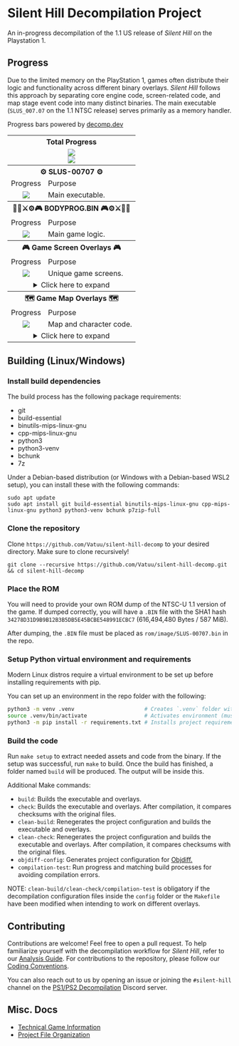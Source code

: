 # Silent Hill Decompilation Project

An in-progress decompilation of the 1.1 US release of *Silent Hill* on the Playstation 1.

## Progress
Due to the limited memory on the PlayStation 1, games often distribute their logic and functionality across different binary overlays. *Silent Hill* follows this approach by separating core engine code, screen-related code, and map stage event code into many distinct binaries. The main executable (`SLUS_007.07` on the 1.1 NTSC release) serves primarily as a memory handler.

Progress bars powered by [decomp.dev](https://decomp.dev)

<table align=center>
    <tbody>
        <tr>
            <th colspan=3>Total Progress</th>
        </tr>
        <tr>
            <td colspan=3 align=center><a href="https://decomp.dev/Vatuu/silent-hill-decomp"><img src="https://decomp.dev/Vatuu/silent-hill-decomp.svg?mode=shield&measure=matched_code_percent"/></a><br/><a href="https://decomp.dev/Vatuu/silent-hill-decomp"><img src="https://decomp.dev/Vatuu/silent-hill-decomp.svg?mode=shield&label=Silent+Hill+%28Fuzzy+Match%29&measure=fuzzy_match_percent"/></a></td>
        </tr>
        <tr>
            <th colspan=3>⚙ SLUS-00707 ⚙</th>
        </tr>
        <tr>
            <td>Progress</td>
            <td colspan=2>Purpose</td>
        </tr>
        <tr>
            <td align=center><a href="https://decomp.dev/Vatuu/silent-hill-decomp?category=main"><img src="https://decomp.dev/Vatuu/silent-hill-decomp.svg?mode=shield&category=main&measure=fuzzy_match_percent"/></a></td>
            <td colspan=2>Main executable.</td>
        </tr>
        <tr>
            <th colspan=3>🧟‍♂️⚔⚙🎮 BODYPROG.BIN 🎮⚙⚔🧟‍♂️</th>
        </tr>
        <tr>
            <td>Progress</td>
            <td colspan=2>Purpose</td>
        </tr>
        <tr>
            <td align=center><a href="https://decomp.dev/Vatuu/silent-hill-decomp?category=engine"><img src="https://decomp.dev/Vatuu/silent-hill-decomp.svg?mode=shield&category=engine&measure=fuzzy_match_percent"/></a></td>
            <td colspan=2>Main game logic.</td>
        </tr>
        <tr>
            <th colspan=3>🎮 Game Screen Overlays 🎮</th>
        </tr>
        <tr>
            <td>Progress</td>
            <td colspan=2>Purpose</td>
        </tr>
        <tr>
            <td align=center><a href="https://decomp.dev/Vatuu/silent-hill-decomp?category=screen"><img src="https://decomp.dev/Vatuu/silent-hill-decomp.svg?mode=shield&measure=fuzzy_match&category=screen&color=rgb(255,215,0)"/></a></td>
            <td colspan=2>Unique game screens.</td>
        </tr>
        <tr>
            <td colspan=3 align=center>
<details>
<summary>Click here to expand</summary>
<!-- Github incorrectly parses it if it's indented... -->
<table>
    <tbody>
        <tr>
          <th colspan=3>👨‍💼 B_KONAMI.BIN 👨‍💼</th>
        </tr>
        <tr>
            <td>Progress</td>
            <td>Purpose</td>
            <td>Note</td>
        </tr>
        <tr>
            <td align=center><a href="https://decomp.dev/Vatuu/silent-hill-decomp?category=screen.b_konami"><img src="https://decomp.dev/Vatuu/silent-hill-decomp.svg?mode=shield&measure=fuzzy_match&category=screen.b_konami&label=B_KONAMI&color=rgb(255,215,0)"/></a></td>
            <td>Boot screen logic.</td>
            <td><a href="https://github.com/Vatuu/silent-hill-decomp/commit/349b284d61a6901df3b96b99a612a66653d97238">First fully decompiled and matching overlay!</a></td>
        </tr>
        <tr>
          <th colspan=3>🎞 STREAM.BIN 🎞</th>
        </tr>
        <tr>
            <td>Progress</td>
            <td>Purpose</td>
            <td>Note</td>
        </tr>
        <tr>
            <td align=center><a href="https://decomp.dev/Vatuu/silent-hill-decomp?category=screen.stream"><img src="https://decomp.dev/Vatuu/silent-hill-decomp.svg?mode=shield&measure=fuzzy_match&category=screen.stream&label=STREAM&color=rgb(255,215,0)"/></a></td>
            <td>Full motion videos stream logic.</td>
            <td><a href="https://github.com/Vatuu/silent-hill-decomp/commit/d2541f2c10667860048a6bd17bc39bbd87280d47">Third fully decompiled and matching overlay!</a></td>
        </tr>
        <tr>
          <th colspan=3>💾 SAVELOAD.BIN 💾</th>
        </tr>
        <tr>
            <td>Progress</td>
            <td>Purpose</td>
            <td>Note</td>
        <tr>
            <td align=center><a href="https://decomp.dev/Vatuu/silent-hill-decomp?category=screen.saveload"><img src="https://decomp.dev/Vatuu/silent-hill-decomp.svg?mode=shield&measure=fuzzy_match&category=screen.saveload&label=SAVELOAD&color=rgb(255,215,0)"/></a></td>
            <td>Save and load screen logic.</td>
            <td><a href="https://github.com/Vatuu/silent-hill-decomp/commit/f72646453302f8c84933decf1326c9b9ebd3d622">Fourth fully decompiled and matching overlay!</a></td>
        </tr>
        <tr>
          <th colspan=3>📜 STF_ROLL.BIN 📜</th>
        </tr>
        <tr>
            <td>Progress</td>
            <td>Purpose</td>
            <td>Note</td>
        </tr>
        <tr>
            <td align=center><a href="https://decomp.dev/Vatuu/silent-hill-decomp?category=screen.credits"><img src="https://decomp.dev/Vatuu/silent-hill-decomp.svg?mode=shield&measure=fuzzy_match&category=screen.credits&label=CREDITS&color=rgb(255,215,0)"/></a></td>
            <td>Credits roll logic.</td>
            <td><a href="https://github.com/Vatuu/silent-hill-decomp/commit/701c1223daa79fa6317ee4d09d54ff3d99112abc">Second fully decompiled and matching overlay!</a></td>
        </tr>
        <tr>
          <th colspan=3>🛠 OPTION.BIN 🛠</th>
        </tr>
        <tr>
            <td>Progress</td>
            <td>Purpose</td>
            <td>Note</td>
        </tr>
            <td align=center><a href="https://decomp.dev/Vatuu/silent-hill-decomp?category=screen.options"><img src="https://decomp.dev/Vatuu/silent-hill-decomp.svg?mode=shield&measure=fuzzy_match&category=screen.options&label=OPTIONS&color=rgb(255,215,0)"/></a></td>
            <td>Options screen logic.</td>
            <td><a href="https://github.com/Vatuu/silent-hill-decomp/commit/a7ab294077dab8104a18ddacb8e567c23eaf0efe">Fifth fully decompiled and matching overlay!</a></td>
        </tr>
      </tbody>
    </table>
</details>
</td>
          <tr>
            <th colspan=3>🗺 Game Map Overlays 🗺</th>
          </tr>
          <tr>
            <td>Progress</td>
            <td colspan=2>Purpose</td>
          </tr>
          <tr>
            <td align=center><a href="https://decomp.dev/Vatuu/silent-hill-decomp?category=map"><img src="https://decomp.dev/Vatuu/silent-hill-decomp.svg?mode=shield&measure=fuzzy_match&category=map"/></a></td>
            <td colspan=2>Map and character code.</td>
          </tr>
          <tr>
            <td colspan=3 align=center>
<details>
<summary>Click here to expand</summary>
<!-- Github incorrectly parses it if it's indented... -->
<table>
    <tbody>
        <tr>
          <th colspan=3>🏙 MAP0 🏙</th>
        </tr>
        <tr>
            <td>Progress</td>
            <td colspan=2>Location</td>
        </tr>
        <tr>
            <td align=center><a href="https://decomp.dev/Vatuu/silent-hill-decomp?category=map.map0_s00"><img src="https://decomp.dev/Vatuu/silent-hill-decomp.svg?mode=shield&color=%23003cc7&measure=fuzzy_match&category=map.map0_s00&label=MAP0_S00"/></a></td>
            <td colspan=2>Old Silent Hill.</td>
        </tr>
        <tr>
            <td align=center><a href="https://decomp.dev/Vatuu/silent-hill-decomp?category=map.map0_s01"><img src="https://decomp.dev/Vatuu/silent-hill-decomp.svg?mode=shield&color=%23003cc7&measure=fuzzy_match&category=map.map0_s01&label=MAP0_S01"/></a></td>
            <td colspan=2>Cafe in Old Silent Hill.</td>
        </tr>
        <tr>
            <td align=center><a href="https://decomp.dev/Vatuu/silent-hill-decomp?category=map.map0_s02"><img src="https://decomp.dev/Vatuu/silent-hill-decomp.svg?mode=shield&color=%23003cc7&measure=fuzzy_match&category=map.map0_s02&label=MAP0_S02"/></a></td>
            <td colspan=2>Bonus unlockable areas in Old Silent Hill.</td>
        </tr>
        <tr>
          <th colspan=3>🏫 MAP1 🏫</th>
        </tr>
        <tr>
            <td>Progress</td>
            <td colspan=2>Location</td>
        </tr>
        <tr>
            <td align=center><a href="https://decomp.dev/Vatuu/silent-hill-decomp?category=map.map1_s00"><img src="https://decomp.dev/Vatuu/silent-hill-decomp.svg?mode=shield&measure=fuzzy_match&category=map.map1_s00&label=MAP1_S00"/></a></td>
            <td colspan=2>School first floor, courtyard, and basement.</td>
        <tr>
            <td align=center><a href="https://decomp.dev/Vatuu/silent-hill-decomp?category=map.map1_s01"><img src="https://decomp.dev/Vatuu/silent-hill-decomp.svg?mode=shield&measure=fuzzy_match&category=map.map1_s01&label=MAP1_S01"/></a></td>
            <td colspan=2>School second floor.</td>
        </tr>
        <tr>
            <td align=center><a href="https://decomp.dev/Vatuu/silent-hill-decomp?category=map.map1_s02"><img src="https://decomp.dev/Vatuu/silent-hill-decomp.svg?mode=shield&measure=fuzzy_match&category=map.map1_s02&label=MAP1_S02"/></a></td>
            <td colspan=2>School first floor and courtyard in Otherworld.</td>
        </tr>
        <tr>
            <td align=center><a href="https://decomp.dev/Vatuu/silent-hill-decomp?category=map.map1_s03"><img src="https://decomp.dev/Vatuu/silent-hill-decomp.svg?mode=shield&measure=fuzzy_match&category=map.map1_s03&label=MAP1_S03"/></a></td>
            <td colspan=2>School second floor and school roof in Otherworld.</td>
        </tr>
        <tr>
            <td align=center><a href="https://decomp.dev/Vatuu/silent-hill-decomp?category=map.map1_s04"><img src="https://decomp.dev/Vatuu/silent-hill-decomp.svg?mode=shield&measure=fuzzy_match&category=map.map1_s04&label=MAP1_S04&color=rgb(255,215,0)"/></a></td>
            <td>Unused <a href="https://github.com/Vatuu/silent-hill-decomp/issues/335#issuecomment-3393749791">(Click here for more information)</a></td>
			<td><a href="https://github.com/Vatuu/silent-hill-decomp/commit/c24f6f392e14eb4dbeac7fb0f0975f91a6539cb4">First fully decompiled and matching map overlay!</a></td>
        </tr>
        <tr>
            <td align=center><a href="https://decomp.dev/Vatuu/silent-hill-decomp?category=map.map1_s05"><img src="https://decomp.dev/Vatuu/silent-hill-decomp.svg?mode=shield&measure=fuzzy_match&category=map.map1_s05&label=MAP1_S05"/></a></td>
            <td colspan=2>School boss fight.</td>
        </tr>
        <tr>
            <td align=center><a href="https://decomp.dev/Vatuu/silent-hill-decomp?category=map.map1_s06"><img src="https://decomp.dev/Vatuu/silent-hill-decomp.svg?mode=shield&measure=fuzzy_match&category=map.map1_s06&label=MAP1_S06"/></a></td>
            <td colspan=2>School first floor and basement after the boss fight.</td>
        </tr>
        <tr>
          <th colspan=3>🏙 MAP2 🏙</th>
        </tr>
        <tr>
            <td>Progress</td>
            <td colspan=2>Location</td>
        </tr>
        <tr>
            <td align=center><a href="https://decomp.dev/Vatuu/silent-hill-decomp?category=map.map2_s00"><img src="https://decomp.dev/Vatuu/silent-hill-decomp.svg?mode=shield&color=%23003cc7&measure=fuzzy_match&category=map.map2_s00&label=MAP2_S00"/></a></td>
            <td colspan=2>Old Silent Hill.</td>
        </tr>
        <tr>
            <td align=center><a href="https://decomp.dev/Vatuu/silent-hill-decomp?category=map.map2_s01"><img src="https://decomp.dev/Vatuu/silent-hill-decomp.svg?mode=shield&color=%23003cc7&measure=fuzzy_match&category=map.map2_s01&label=MAP2_S01"/></a></td>
            <td colspan=2>Church.</td>
        </tr>
        <tr>
            <td align=center><a href="https://decomp.dev/Vatuu/silent-hill-decomp?category=map.map2_s02"><img src="https://decomp.dev/Vatuu/silent-hill-decomp.svg?mode=shield&color=%23003cc7&measure=fuzzy_match&category=map.map2_s02&label=MAP2_S02"/></a></td>
            <td colspan=2>Central Silent Hill.</td>
        </tr>
        <tr>
            <td align=center><a href="https://decomp.dev/Vatuu/silent-hill-decomp?category=map.map2_s03"><img src="https://decomp.dev/Vatuu/silent-hill-decomp.svg?mode=shield&color=%23003cc7&measure=fuzzy_match&category=map.map2_s03&label=MAP2_S03"/></a></td>
            <td colspan=2>Unused <a href="https://github.com/Vatuu/silent-hill-decomp/issues/335#issuecomment-3393749791">(Click here for more information)</a></td>
        </tr>
        <tr>
            <td align=center><a href="https://decomp.dev/Vatuu/silent-hill-decomp?category=map.map2_s04"><img src="https://decomp.dev/Vatuu/silent-hill-decomp.svg?mode=shield&color=%23003cc7&measure=fuzzy_match&category=map.map2_s04&label=MAP2_S04"/></a></td>
            <td colspan=2>Police station in Central Silent Hill.</td>
        </tr>
        <tr>
          <th colspan=3>🏥 MAP3 🏥</th>
        </tr>
        <tr>
            <td>Progress</td>
            <td colspan=2>Location</td>
        </tr>
        <tr>
            <td align=center><a href="https://decomp.dev/Vatuu/silent-hill-decomp?category=map.map3_s00"><img src="https://decomp.dev/Vatuu/silent-hill-decomp.svg?mode=shield&measure=fuzzy_match&category=map.map3_s00&label=MAP3_S00"/></a></td>
            <td colspan=2>Hospital beginning. Ends after meeting with Kaufmann.</td>
        </tr>
        <tr>
            <td align=center><a href="https://decomp.dev/Vatuu/silent-hill-decomp?category=map.map3_s01"><img src="https://decomp.dev/Vatuu/silent-hill-decomp.svg?mode=shield&measure=fuzzy_match&category=map.map3_s01&label=MAP3_S01"/></a></td>
            <td colspan=2>Hospital 1st and basement floors after meeting with Kaufmann.</td>
        </tr>
        <tr>
            <td align=center><a href="https://decomp.dev/Vatuu/silent-hill-decomp?category=map.map3_s02"><img src="https://decomp.dev/Vatuu/silent-hill-decomp.svg?mode=shield&measure=fuzzy_match&category=map.map3_s02&label=MAP3_S02"/></a></td>
            <td colspan=2>Green Lion Antique Shop cutscene in the Hospital.</td>
        </tr>
        <tr>
            <td align=center><a href="https://decomp.dev/Vatuu/silent-hill-decomp?category=map.map3_s03"><img src="https://decomp.dev/Vatuu/silent-hill-decomp.svg?mode=shield&measure=fuzzy_match&category=map.map3_s03&label=MAP3_S03"/></a></td>
            <td colspan=2>Hospital third and second floor in Otherworld.</td>
        </tr>
        <tr>
            <td align=center><a href="https://decomp.dev/Vatuu/silent-hill-decomp?category=map.map3_s04"><img src="https://decomp.dev/Vatuu/silent-hill-decomp.svg?mode=shield&measure=fuzzy_match&category=map.map3_s04&label=MAP3_S04"/></a></td>
            <td colspan=2>Hospital first floor in Otherworld.</td>
        </tr>
        <tr>
            <td align=center><a href="https://decomp.dev/Vatuu/silent-hill-decomp?category=map.map3_s05"><img src="https://decomp.dev/Vatuu/silent-hill-decomp.svg?mode=shield&measure=fuzzy_match&category=map.map3_s05&label=MAP3_S05"/></a></td>
            <td colspan=2>Hospital basement in Otherworld.</td>
        </tr>
        <tr>
            <td align=center><a href="https://decomp.dev/Vatuu/silent-hill-decomp?category=map.map3_s06"><img src="https://decomp.dev/Vatuu/silent-hill-decomp.svg?mode=shield&measure=fuzzy_match&category=map.map3_s06&label=MAP3_S06"/></a></td>
            <td colspan=2>Hospital first floor after the Otherworld section.</td>
        </tr>
        <tr>
          <th colspan=3>🏙 MAP4 🏙</th>
        </tr>
        <tr>
            <td>Progress</td>
            <td colspan=2>Location</td>
        </tr>
        <tr>
            <td align=center><a href="https://decomp.dev/Vatuu/silent-hill-decomp?category=map.map4_s00"><img src="https://decomp.dev/Vatuu/silent-hill-decomp.svg?mode=shield&color=%23003cc7&measure=fuzzy_match&category=map.map4_s00&label=MAP4_S00"/></a></td>
            <td colspan=2>Unused <a href="https://github.com/Vatuu/silent-hill-decomp/issues/335#issuecomment-3393749791">(Click here for more information)</a></td>
        </tr>
        <tr>
            <td align=center><a href="https://decomp.dev/Vatuu/silent-hill-decomp?category=map.map4_s01"><img src="https://decomp.dev/Vatuu/silent-hill-decomp.svg?mode=shield&color=%23003cc7&measure=fuzzy_match&category=map.map4_s01&label=MAP4_S01"/></a></td>
            <td colspan=2>Green Lion Antique Shop in Central Silent Hill and Otherworld.</td>
        </tr>
        <tr>
            <td align=center><a href="https://decomp.dev/Vatuu/silent-hill-decomp?category=map.map4_s02"><img src="https://decomp.dev/Vatuu/silent-hill-decomp.svg?mode=shield&color=%23003cc7&measure=fuzzy_match&category=map.map4_s02&label=MAP4_S02"/></a></td>
            <td colspan=2>Central Silent Hill in Otherworld.</td>
        </tr>
        <tr>
            <td align=center><a href="https://decomp.dev/Vatuu/silent-hill-decomp?category=map.map4_s03"><img src="https://decomp.dev/Vatuu/silent-hill-decomp.svg?mode=shield&color=%23003cc7&measure=fuzzy_match&category=map.map4_s03&label=MAP4_S03"/></a></td>
            <td colspan=2>Mall and boss fight.</td>
        </tr>
        <tr>
            <td align=center><a href="https://decomp.dev/Vatuu/silent-hill-decomp?category=map.map4_s04"><img src="https://decomp.dev/Vatuu/silent-hill-decomp.svg?mode=shield&color=%23003cc7&measure=fuzzy_match&category=map.map4_s04&label=MAP4_S04"/></a></td>
            <td>Hospital First Floor.</td>
            <td>Cutscene with Lisa after finding the altar<br/>in the Green Lion Antique Shop and<br/>meeting Lisa again after the mall boss fight.</td>
        </tr>
        <tr>
            <td align=center><a href="https://decomp.dev/Vatuu/silent-hill-decomp?category=map.map4_s05"><img src="https://decomp.dev/Vatuu/silent-hill-decomp.svg?mode=shield&color=%23003cc7&measure=fuzzy_match&category=map.map4_s05&label=MAP4_S05"/></a></td>
            <td colspan=2>Central Silent Hill Floatstinger boss fight in Otherworld.</td>
        </tr>
        <tr>
            <td align=center><a href="https://decomp.dev/Vatuu/silent-hill-decomp?category=map.map4_s06"><img src="https://decomp.dev/Vatuu/silent-hill-decomp.svg?mode=shield&color=%23003cc7&measure=fuzzy_match&category=map.map4_s06&label=MAP4_S06"/></a></td>
            <td colspan=2>Unused <a href="https://github.com/Vatuu/silent-hill-decomp/issues/335#issuecomment-3393749791">(Click here for more information)</a></td>
        </tr>
        <tr>
          <th colspan=3>🏙🍹 MAP5 🍹🏙</th>
        <tr>
            <td align=center><a href="https://decomp.dev/Vatuu/silent-hill-decomp?category=map.map5_s00"><img src="https://decomp.dev/Vatuu/silent-hill-decomp.svg?mode=shield&measure=fuzzy_match&category=map.map5_s00&label=MAP5_S00"/></a></td>
            <td colspan=2>Sewers lower and upper levels.</td>
        </tr>
        <tr>
            <td align=center><a href="https://decomp.dev/Vatuu/silent-hill-decomp?category=map.map5_s01"><img src="https://decomp.dev/Vatuu/silent-hill-decomp.svg?mode=shield&measure=fuzzy_match&category=map.map5_s01&label=MAP5_S01"/></a></td>
            <td colspan=2>Silent Hill Resort Area.</td>
        </tr>
        <tr>
            <td align=center><a href="https://decomp.dev/Vatuu/silent-hill-decomp?category=map.map5_s02"><img src="https://decomp.dev/Vatuu/silent-hill-decomp.svg?mode=shield&measure=fuzzy_match&category=map.map5_s02&label=MAP5_S02"/></a></td>
            <td colspan=2>Annie's Bar and Indian Runner in Resort Area.</td>
        </tr>
        <tr>
            <td align=center><a href="https://decomp.dev/Vatuu/silent-hill-decomp?category=map.map5_s03"><img src="https://decomp.dev/Vatuu/silent-hill-decomp.svg?mode=shield&measure=fuzzy_match&category=map.map5_s03&label=MAP5_S03"/></a></td>
            <td colspan=2>Norman's Motel in Resort Area.</td>
        </tr>
        <tr>
          <th colspan=3>🏙🍹🔥 MAP6 🔥🍹🏙</th>
        </tr>
        <tr>
            <td align=center><a href="https://decomp.dev/Vatuu/silent-hill-decomp?category=map.map6_s00"><img src="https://decomp.dev/Vatuu/silent-hill-decomp.svg?mode=shield&color=%23003cc7&measure=fuzzy_match&category=map.map6_s00&label=MAP6_S00"/></a></td>
            <td colspan=2>Silent Hill Resort Area in Otherworld.</td>
        </tr>
        <tr>
            <td align=center><a href="https://decomp.dev/Vatuu/silent-hill-decomp?category=map.map6_s01"><img src="https://decomp.dev/Vatuu/silent-hill-decomp.svg?mode=shield&color=%23003cc7&measure=fuzzy_match&category=map.map6_s01&label=MAP6_S01"/></a></td>
            <td colspan=2>Boat at Lakeside Pier.</td>
        </tr>
        <tr>
            <td align=center><a href="https://decomp.dev/Vatuu/silent-hill-decomp?category=map.map6_s02"><img src="https://decomp.dev/Vatuu/silent-hill-decomp.svg?mode=shield&color=%23003cc7&measure=fuzzy_match&category=map.map6_s02&label=MAP6_S02"/></a></td>
            <td colspan=2>Lakeside Pier and Lighthouse.</td>
        </tr>
        <tr>
            <td align=center><a href="https://decomp.dev/Vatuu/silent-hill-decomp?category=map.map6_s03"><img src="https://decomp.dev/Vatuu/silent-hill-decomp.svg?mode=shield&color=%23003cc7&measure=fuzzy_match&category=map.map6_s03&label=MAP6_S03"/></a></td>
            <td colspan=2>Sewer connecting to Lakeside Amusement Park.</td>
        </tr>
        <tr>
            <td align=center><a href="https://decomp.dev/Vatuu/silent-hill-decomp?category=map.map6_s04"><img src="https://decomp.dev/Vatuu/silent-hill-decomp.svg?mode=shield&color=%23003cc7&measure=fuzzy_match&category=map.map6_s04&label=MAP6_S04"/></a></td>
            <td colspan=2>Cybil boss fight and cutscene of Dahlia kidnapping Alessa.</td>
        </tr>
        <tr>
            <td align=center><a href="https://decomp.dev/Vatuu/silent-hill-decomp?category=map.map6_s05"><img src="https://decomp.dev/Vatuu/silent-hill-decomp.svg?mode=shield&color=%23003cc7&measure=fuzzy_match&category=map.map6_s05&label=MAP6_S05"/></a></td>
            <td colspan=2>Unused <a href="https://github.com/Vatuu/silent-hill-decomp/issues/335#issuecomment-3393749791">(Click here for more information)</a></td>
        </tr>
        <tr>
          <th colspan=3>❔🏥 MAP7 🏥❔</th>
        </tr>
        <tr>
            <td>Progress</td>
            <td colspan=2>Location</td>
        </tr>
        <tr>
            <td align=center><a href="https://decomp.dev/Vatuu/silent-hill-decomp?category=map.map7_s00"><img src="https://decomp.dev/Vatuu/silent-hill-decomp.svg?mode=shield&measure=fuzzy_match&category=map.map7_s00&label=MAP7_S00"/></a></td>
            <td colspan=2>Hospital first floor in Nowhere and Lisa cutscene.</td>
        </tr>
        <tr>
            <td align=center><a href="https://decomp.dev/Vatuu/silent-hill-decomp?category=map.map7_s01"><img src="https://decomp.dev/Vatuu/silent-hill-decomp.svg?mode=shield&measure=fuzzy_match&category=map.map7_s01&label=MAP7_S01"/></a></td>
            <td>Unknown</td>
            <td>Unknown parts of Nowhere.</td>
        </tr>
        <tr>
            <td align=center><a href="https://decomp.dev/Vatuu/silent-hill-decomp?category=map.map7_s02"><img src="https://decomp.dev/Vatuu/silent-hill-decomp.svg?mode=shield&measure=fuzzy_match&category=map.map7_s02&label=MAP7_S02"/></a></td>
            <td>Unknown</td>
            <td>Unknown parts of Nowhere, contains the<br/>cutscene where Alessa struggles against<br/>Dahlia.</td>
        </tr>
        <tr>
            <td align=center><a href="https://decomp.dev/Vatuu/silent-hill-decomp?category=map.map7_s03"><img src="https://decomp.dev/Vatuu/silent-hill-decomp.svg?mode=shield&measure=fuzzy_match&category=map.map7_s03&label=MAP7_S03"/></a></td>
            <td colspan=2>Final boss fight.</td>
        </tr>
      </tbody>
    </table>
</details>
</td>
    </tbody>
</table>

## Building (Linux/Windows)

### Install build dependencies
The build process has the following package requirements:
- git
- build-essential
- binutils-mips-linux-gnu
- cpp-mips-linux-gnu
- python3
- python3-venv
- bchunk
- 7z

Under a Debian-based distribution (or Windows with a Debian-based WSL2 setup), you can install these with the following commands:
```
sudo apt update
sudo apt install git build-essential binutils-mips-linux-gnu cpp-mips-linux-gnu python3 python3-venv bchunk p7zip-full
```

### Clone the repository
Clone `https://github.com/Vatuu/silent-hill-decomp` to your desired directory. Make sure to clone recursively!
```
git clone --recursive https://github.com/Vatuu/silent-hill-decomp.git && cd silent-hill-decomp
```

### Place the ROM
You will need to provide your own ROM dump of the NTSC-U 1.1 version of the game. If dumped correctly, you will have a `.BIN` file with the SHA1 hash `34278D31D9B9B12B3B5DB5E45BCBE548991ECBC7` (616,494,480 Bytes / 587 MiB).

After dumping, the `.BIN` file must be placed as `rom/image/SLUS-00707.bin` in the repo.

### Setup Python virtual environment and requirements
Modern Linux distros require a virtual environment to be set up before installing requirements with pip.

You can set up an environment in the repo folder with the following:
```bash
python3 -m venv .venv                      # Creates `.venv` folder with environment.
source .venv/bin/activate                  # Activates environment (must be run in every new terminal session).
python3 -m pip install -r requirements.txt # Installs project requirements from `requirements.txt`.
```

### Build the code
Run `make setup` to extract needed assets and code from the binary.
If the setup was successful, run `make` to build.
Once the build has finished, a folder named `build` will be produced. The output will be inside this.

Additional Make commands:
* `build`: Builds the executable and overlays.
* `check`: Builds the executable and overlays. After compilation, it compares checksums with the original files.
* `clean-build`: Renegerates the project configuration and builds the executable and overlays.
* `clean-check`: Renegerates the project configuration and builds the executable and overlays. After compilation, it compares checksums with the original files.
* `objdiff-config`: Generates project configuration for [Objdiff.](https://github.com/encounter/objdiff)
* `compilation-test`: Run progress and matching build processes for avoiding compilation errors.

NOTE: `clean-build/clean-check/compilation-test` is obligatory if the decompilation configuration files inside the `config` folder or the `Makefile` have been modified when intending to work on different overlays.

## Contributing
Contributions are welcome! Feel free to open a pull request. To help familiarize yourself with the decompilation workflow for *Silent Hill*, refer to our [Analysis Guide](https://github.com/Vatuu/silent-hill-decomp/blob/master/docs/Analysis%20Guide.md). For contributions to the repository, please follow our [Coding Conventions](https://github.com/Vatuu/silent-hill-decomp/blob/master/docs/Coding%20Conventions.md).

You can also reach out to us by opening an issue or joining the `#silent-hill` channel on the [PS1/PS2 Decompilation](https://discord.gg/VwCPdfbxgm) Discord server.

## Misc. Docs
* [Technical Game Information](https://github.com/Vatuu/silent-hill-decomp/blob/master/docs/Game%20Information.md)
* [Project File Organization](https://github.com/Vatuu/silent-hill-decomp/blob/master/docs/Organization.md)
